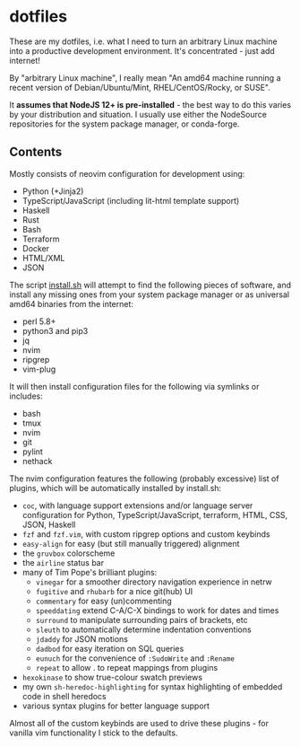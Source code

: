 # dotfiles

These are my dotfiles, i.e. what I need to turn an arbitrary Linux machine into
a productive development environment. It's concentrated - just add internet!

By "arbitrary Linux machine", I really mean "An amd64 machine running a recent
version of Debian/Ubuntu/Mint, RHEL/CentOS/Rocky, or SUSE".

It **assumes that NodeJS 12+ is pre-installed** - the best way to do this
varies by your distribution and situation. I usually use either the NodeSource
repositories for the system package manager, or conda-forge.

## Contents

Mostly consists of neovim configuration for development using:

- Python (+Jinja2)
- TypeScript/JavaScript (including lit-html template support)
- Haskell
- Rust
- Bash
- Terraform
- Docker
- HTML/XML
- JSON

The script [install.sh](install.sh) will attempt to find the following pieces of
software, and install any missing ones from your system package manager or as
universal amd64 binaries from the internet:

- perl 5.8+
- python3 and pip3
- jq
- nvim
- ripgrep
- vim-plug

It will then install configuration files for the following via symlinks or includes:

- bash
- tmux
- nvim
- git
- pylint
- nethack

The nvim configuration features the following (probably excessive) list of
plugins, which will be automatically installed by install.sh:

- `coc`, with language support extensions and/or language server configuration
  for Python, TypeScript/JavaScript, terraform, HTML, CSS, JSON, Haskell
- `fzf` and `fzf.vim`, with custom ripgrep options and custom keybinds
- `easy-align` for easy (but still manually triggered) alignment
- the `gruvbox` colorscheme
- the `airline` status bar
- many of Tim Pope's brilliant plugins:
  - `vinegar` for a smoother directory navigation experience in netrw
  - `fugitive` and `rhubarb` for a nice git(hub) UI
  - `commentary` for easy (un)commenting
  - `speeddating` extend C-A/C-X bindings to work for dates and times
  - `surround` to manipulate surrounding pairs of brackets, etc
  - `sleuth` to automatically determine indentation conventions
  - `jdaddy` for JSON motions
  - `dadbod` for easy iteration on SQL queries
  - `eunuch` for the convenience of `:SudoWrite` and `:Rename`
  - `repeat` to allow . to repeat mappings from plugins
- `hexokinase` to show true-colour swatch previews
- my own `sh-heredoc-highlighting` for syntax highlighting of embedded code in
  shell heredocs
- various syntax plugins for better language support

Almost all of the custom keybinds are used to drive these plugins - for vanilla
vim functionality I stick to the defaults.
